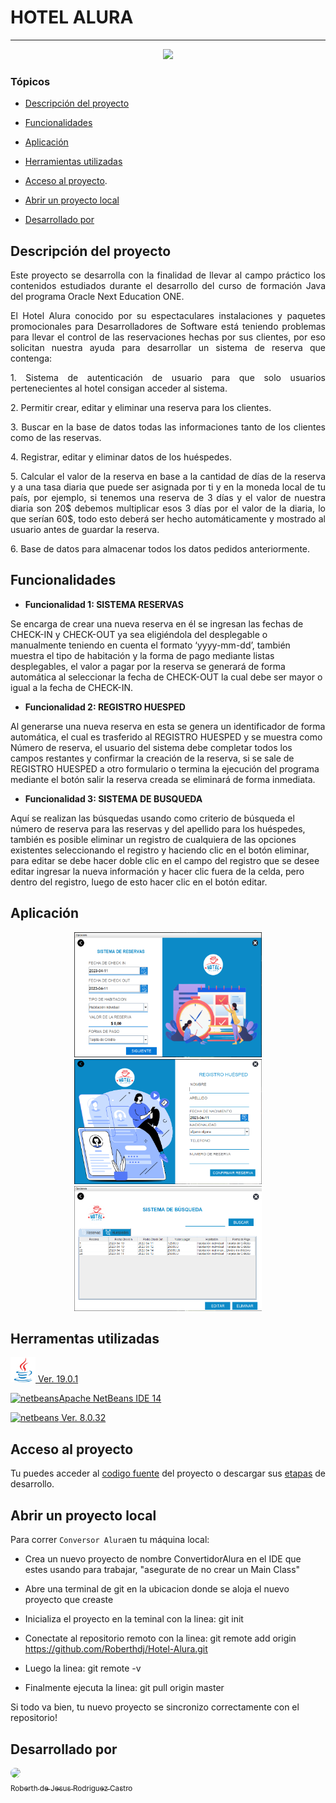 <div align="left">

  <h1>HOTEL ALURA</h1>

</div>

<hr>

<p align="center">
   <img src="http://img.shields.io/static/v1?label=STATUS&message=EN DESARROLLO%20&color=RED&style=for-the-badge" #vitrinedev/>
</p>

### Tópicos 

- [Descripción del proyecto](#descripción-del-proyecto)

- [Funcionalidades](#funcionalidades)

- [Aplicación](#aplicación)

- [Herramientas utilizadas](#herramentas-utilizadas)

- [Acceso al proyecto](#acceso-al-proyecto).

- [Abrir un proyecto local](#abrir-un-proyecto-local)

- [Desarrollado por](#desarrollado-por)

## Descripción del proyecto 

<p align="justify">
Este proyecto se desarrolla con la finalidad de llevar al campo práctico los contenidos estudiados durante el desarrollo del curso de formación Java del programa Oracle Next Education ONE. 
</p>

<p align="justify">
El Hotel Alura conocido por su espectaculares instalaciones y paquetes promocionales para Desarrolladores de Software está teniendo problemas para llevar el control de las reservaciones hechas por sus clientes, por eso solicitan nuestra ayuda para desarrollar un sistema de reserva que contenga:</p>
<p align="justify">1. Sistema de autenticación de usuario para que solo usuarios pertenecientes al hotel consigan acceder al sistema.</p>
<p align="justify">2. Permitir crear, editar y eliminar una reserva para los clientes.</p>
<p align="justify">3. Buscar en la base de datos todas las informaciones tanto de los clientes como de las reservas.</p>
<p align="justify">4. Registrar, editar y eliminar datos de los huéspedes.</p>
<p align="justify">5. Calcular el valor de la reserva en base a la cantidad de días de la reserva y a una tasa diaria que puede ser asignada por ti y en la moneda local de tu país, por ejemplo, si tenemos una reserva de 3 días y el valor de nuestra diaria son 20$ debemos multiplicar esos 3 días por el valor de la diaria, lo que serían 60$, todo esto deberá ser hecho automáticamente y mostrado al usuario antes de guardar la reserva.</p>
<p align="justify">6. Base de datos para almacenar todos los datos pedidos anteriormente.</p>

## Funcionalidades
- <p align="justify"><strong>Funcionalidad 1: SISTEMA RESERVAS</strong> <br>
Se encarga de crear una nueva reserva en él se ingresan las fechas de CHECK-IN y CHECK-OUT ya sea eligiéndola del desplegable o manualmente teniendo en cuenta el formato ‘yyyy-mm-dd’, también muestra el tipo de habitación y la forma de pago mediante listas desplegables, el valor a pagar por la reserva se generará de forma automática al seleccionar la fecha de CHECK-OUT la cual debe ser mayor o igual a la fecha de CHECK-IN.
</p>

- <p align="justify"><strong>Funcionalidad 2: REGISTRO HUESPED</strong>  <br>
Al generarse una nueva reserva en esta se genera un identificador de forma automática, el cual es trasferido al REGISTRO HUESPED y se muestra como Número de reserva, el usuario del sistema debe completar todos los campos restantes y confirmar la creación de la reserva, si se sale de REGISTRO HUESPED a otro formulario o termina la ejecución del programa mediante el botón salir la reserva creada se eliminará de forma inmediata.
</p>

- <p align="justify"><strong>Funcionalidad 3: SISTEMA DE BUSQUEDA</strong> <br>
Aquí se realizan las búsquedas usando como criterio de búsqueda el número de reserva para las reservas y del apellido para los huéspedes, también es posible eliminar un registro de cualquiera de las opciones existentes seleccionando el registro y haciendo clic en el botón eliminar, para editar se debe hacer doble clic en el campo del registro que se desee editar ingresar la nueva información y hacer clic fuera de la celda, pero dentro del registro, luego de esto hacer clic en el botón editar.
</p>

## Aplicación

<div align="center">

  <img src="https://github.com/Roberthdj/Hotel-Alura/blob/master/img-readme/Reserva.png" alt="netbeans" width="300" height="200"/>
  <img src="https://github.com/Roberthdj/Hotel-Alura/blob/master/img-readme/Huesped.png" alt="netbeans" width="300" height="200"/>
  <img src="https://github.com/Roberthdj/Hotel-Alura/blob/master/img-readme/Busqueda.png" alt="netbeans" width="300" height="200"/>  

</div>

###

## Herramentas utilizadas

<a href="https://www.java.com" target="_blank"> <img src="https://raw.githubusercontent.com/devicons/devicon/master/icons/java/java-original.svg" alt="java" width="40" height="40"/> Ver. 19.0.1</a> 

<a href="https://netbeans.apache.org/" target="_blank"> <img src="https://netbeans.apache.org/images/apache-netbeans.svg" alt="netbeans" width="40" height="40"/>Apache NetBeans IDE 14</a>

<a href="https://www.mysql.com/" target="_blank"> <img src="https://www.mysql.com/common/logos/logo-mysql-170x115.png" alt="netbeans" width="40" height="40"/>   Ver. 8.0.32</a>

###

## Acceso al proyecto

Tu puedes acceder al [codigo fuente](https://github.com/Roberthdj/Hotel-Alura) del proyecto o descargar sus [etapas](https://github.com/Roberthdj/Hotel-Alura/tags) de desarrollo.

## Abrir un proyecto local

Para correr `Conversor Alura`en tu máquina local:

- Crea un nuevo proyecto de nombre ConvertidorAlura en el IDE que estes usando para trabajar, "asegurate de no crear un Main Class"

- Abre una terminal de git en la ubicacion donde se aloja el nuevo proyecto que creaste

- Inicializa el proyecto en la teminal con la linea: git init

- Conectate al repositorio remoto con la linea: git remote add origin https://github.com/Roberthdj/Hotel-Alura.git

- Luego la linea: git remote -v

- Finalmente ejecuta la linea: git pull origin master

Si todo va bien, tu nuevo proyecto se sincronizo correctamente con el repositorio!

## Desarrollado por

[<img style ="border-radius: 20px" src="https://avatars.githubusercontent.com/u/120141795?s=400&u=1224e7aef9eef9f87a1598bd2168761487581ef4&v=4" width=115><br><sub>Roberth de Jesus Rodriguez Castro</sub>](https://github.com/roberthdj)

